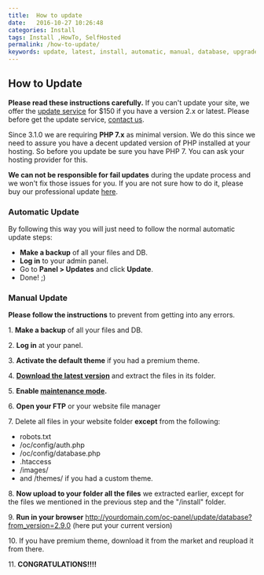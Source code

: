 ```yaml
---
title:  How to update
date:   2016-10-27 10:26:48
categories: Install
tags: Install ,HowTo, SelfHosted
permalink: /how-to-update/
keywords: update, latest, install, automatic, manual, database, upgrade
---
```

## How to Update

**Please read these instructions carefully.** If you can't update your site, we offer the [update service](https://selfhosted.yclas.com/support/installation-or-update.html) for $150 if you have a version 2.x or latest. Please before get the update service, [contact us](https://yclas.com/contact/).

Since 3.1.0 we are requiring **PHP 7.x** as minimal version. We do this since we need to assure you have a decent updated version of PHP installed at your hosting. So before you update be sure you have PHP 7. You can ask your hosting provider for this.

**We can not be responsible for fail updates** during the update process and we won't fix those issues for you. If you are not sure how to do it, please buy our professional update [here](https://selfhosted.yclas.com/support/installation-or-update.html).

### Automatic Update

By following this way you will just need to follow the normal automatic update steps:

+ **Make a backup** of all your files and DB.
+ **Log in** to your admin panel.
+ Go to **Panel > Updates** and click **Update**.
+ Done! ;)

### Manual Update

**Please follow the instructions** to prevent from getting into any errors.


1\. **Make a backup** of all your files and DB.<br>

2\. **Log in** at your panel.<br>

3\. **Activate the default theme** if you had a premium theme.<br>

4\. **[Download the latest version](https://yclas.com/self-hosted.html)** and extract the files in its folder.<br>

5\. **Enable [maintenance mode](https://docs.yclas.com/how-to-activate-maintenance-mode/).**<br>

6\. **Open your FTP** or your website file manager<br>

7\. Delete all files in your website folder **except** from the following:<br>

  + robots.txt
  + /oc/config/auth.php
  + /oc/config/database.php
  + .htaccess
  + /images/
  + and /themes/ if you had a custom theme.
    
8\. **Now upload to your folder all the files** we extracted earlier, except for the files we mentioned in the previous step and the "/install" folder.<br>

9\. **Run in your browser** http://yourdomain.com/oc-panel/update/database?from_version=2.9.0 (here put your current version)<br>

10\. If you have premium theme, download it from the market and reupload it from there.<br>

11\. **CONGRATULATIONS!!!!**

